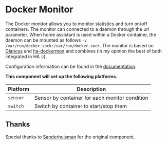 # Docker Monitor

The Docker monitor allows you to monitor statistics and turn on/off containers. The monitor can connected to a daemon through the url parameter. When home assistant is used within a Docker container, the daemon can be mounted as follows `-v /var/run/docker.sock:/var/run/docker.sock`. The monitor is based on [Glances](https://github.com/nicolargo/glances) and [ha-dockermon](https://github.com/philhawthorne/ha-dockermon) and combines (in my opinion the best of both integrated in HA :)).

Configuration information can be found in the [documentation](https://github.com/guillaumelamirand/docker-monitor).

**This component will set up the following platforms.**

Platform | Description
-- | --
`sensor` | Sensor by container for each monitor condition
`switch` | Switch by container to start/stop them


## Thanks

Special thanks to [Sanderhuisman](https://github.com/Sanderhuisman/home-assistant-custom-components) for the original component.